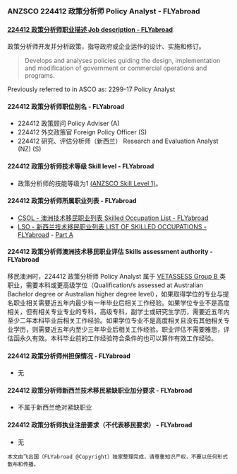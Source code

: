 ### ANZSCO 224412 政策分析师	Policy Analyst - FLYabroad ###

####  [224412 政策分析师职业描述 Job description - FLYabroad](http://www.flyabroadvisa.com/anzsco/2244.html#224412)

政策分析师开发并分析政策，指导政府或企业运作的设计、实施和修订。

> Develops and analyses policies guiding the design, implementation and modification of government or commercial operations and programs.

Previously referred to in ASCO as:
2299-17 Policy Analyst

#### 224412 政策分析师职位别名 - FLYabroad
 
- 224412 政策顾问 Policy Adviser (A)
- 224412 外交政策官 Foreign Policy Officer  (S)
- 224412 研究、评估分析师（新西兰） Research and Evaluation Analyst (NZ) (S)

#### 224412 政策分析师技术等级 Skill level - FLYabroad

- 政策分析师的技能等级为1 [(ANZSCO Skill Level 1)](http://www.flyabroadvisa.com/anzsco/)。

#### 224412 政策分析师所属职业列表 - FLYabroad

- [CSOL - 澳洲技术移民职业列表 Skilled Occupation List - FLYabroad](http://www.flyabroadvisa.com/sol/)
- [LSO - 新西兰技术移民职业列表 LIST OF SKILLED OCCUPATIONS - FLYabroad](http://nz.flyabroadvisa.com/lso/) - [Part A](parta)

#### 224412 政策分析师澳洲技术移民职业评估 Skills assessment authority - FLYabroad

移民澳洲时，224412 政策分析师	Policy Analyst 属于 [VETASSESS Group B ](http://www.flyabroadvisa.com/ass/vetassess.html)类职业，需要本科或更高级学位（Qualification/s assessed at Australian Bachelor degree or Australian higher degree level），如果取得学位的专业与提名职业相关需要近五年内最少有一年毕业后相关工作经验。如果学位专业不是高度相关，但有相关专业专业的专科，高级专科，副学士或研究生学历，需要近五年内至少二年本科毕业后相关工作经验。如果学位专业不是高度相关且没有其他相关专业学历，则需要近五年内至少三年毕业后相关工作经验。职业评估不需要雅思，评估函永久有效。本科毕业前的工作经验符合条件的也可以算作有效工作经验。

#### 224412 政策分析师州担保情况 - FLYabroad

- 无

#### 224412 政策分析师新西兰技术移民紧缺职业加分要求 - FLYabroad

- 不属于新西兰绝对紧缺职业

#### 224412 政策分析师执业注册要求（不代表移民要求） - FLYabroad

- 无

`本文由飞出国（FLYabroad @Copyright）独家整理完成，请尊重知识产权，不要以任何形式散布和传播。`